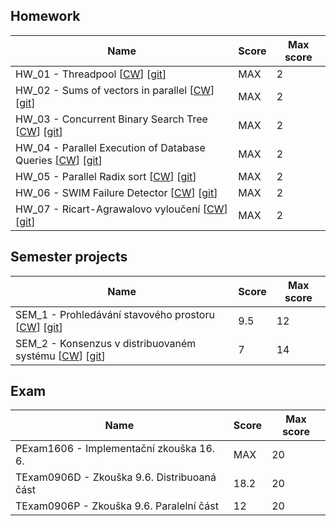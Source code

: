 ## Homework
| Name​                                                                                                                                                                   | Score | Max score |
| ----------------------------------------------------------------------------------------------------------------------------------------------------------------------- | ----- | --------- |
| HW_01 - Threadpool [[CW](https://cw.fel.cvut.cz/b222/courses/b4b36pdv/tutorials/hw_01)] [[git](hw/hw01_threadpool/)]                                                    | MAX   | 2         |
| HW_02 - Sums of vectors in parallel [[CW](https://cw.fel.cvut.cz/b222/courses/b4b36pdv/tutorials/hw_02)] [[git](hw/hw02_openmp/)]                                       | MAX   | 2         |
| HW_03 - Concurrent Binary Search Tree [[CW](https://cw.fel.cvut.cz/b222/courses/b4b36pdv/tutorials/hw_03)] [[git](hw/hw03_cds/)]                                        | MAX   | 2         |
| HW_04 - Parallel Execution of Database Queries [[CW](https://cw.fel.cvut.cz/wiki/courses/b4b36pdv/tutorials/hw_04 "Assignment instruction")] [[git](hw/hw04_database/)] | MAX   | 2         |
| HW_05 - Parallel Radix sort [[CW](https://cw.fel.cvut.cz/wiki/courses/b4b36pdv/tutorials/hw_05 "Assignment instruction")] [[git](hw/hw05_sort/)]                        | MAX   | 2         |
| HW_06 - SWIM Failure Detector [[CW](https://cw.fel.cvut.cz/wiki/courses/b4b36pdv/tutorials/hw_06 "Assignment instruction")] [[git](hw/hw06_detect/)]                    | MAX   | 2         |
| HW_07 - Ricart-Agrawalovo vyloučení [[CW](https://cw.fel.cvut.cz/wiki/courses/b4b36pdv/tutorials/hw_07 "Assignment instruction")] [[git](hw/hw07_exclusion/)]           | MAX   | 2         |
## Semester projects
| Name​                                                                                                                                                                                   | Score | Max score |
| --------------------------------------------------------------------------------------------------------------------------------------------------------------------------------------- | ----- | --------- |
| SEM_1 - Prohledávání stavového prostoru [[CW](https://cw.fel.cvut.cz/wiki/courses/b4b36pdv/tutorials/sem1 "Assignment instruction")] [[git](semestralky/sem_01%20\[BFS\,%20ID\-DFS\]/)] | 9.5   | 12        |
| SEM_2 - Konsenzus v distribuovaném systému [[CW](https://cw.fel.cvut.cz/wiki/courses/b4b36pdv/tutorials/sem2 "Assignment instruction")] [[git](semestralky/sem_02%20\[RAFT\]/)]         | 7     | 14        |
## Exam
| Name​                                       | Score | Max score |
| ------------------------------------------- | ----- | --------- |
| PExam1606 - Implementační zkouška 16. 6.    | MAX   | 20        |
| TExam0906D - Zkouška 9.6. Distribuoaná část | 18.2  | 20        |
| TExam0906P - Zkouška 9.6. Paralelní část    | 12    | 20        |
